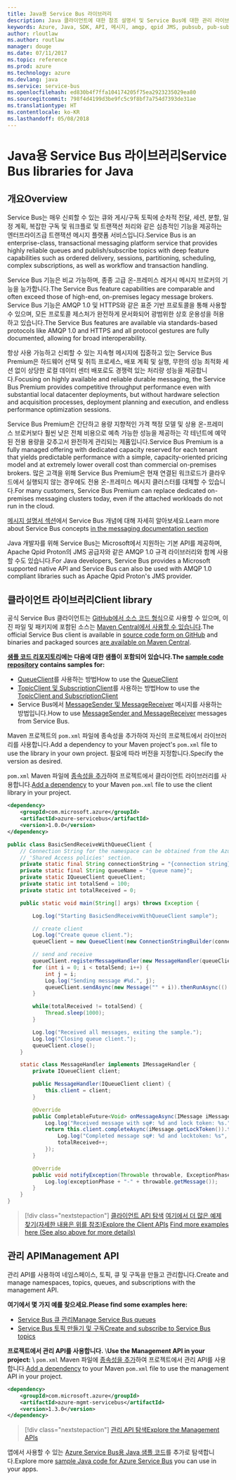 ```yaml
---
title: Java용 Service Bus 라이브러리
description: Java 클라이언트에 대한 참조 설명서 및 Service Bus에 대한 관리 라이브러리
keywords: Azure, Java, SDK, API, 메시지, amqp, qpid JMS, pubsub, pub-sub, 메시지 브로커
author: rloutlaw
ms.author: routlaw
manager: douge
ms.date: 07/11/2017
ms.topic: reference
ms.prod: azure
ms.technology: azure
ms.devlang: java
ms.service: service-bus
ms.openlocfilehash: ed830b4f7ffa104174205f75ea2923235029ea80
ms.sourcegitcommit: 798f4d4199d3be9fc5c9f8bf7a754d7393de31ae
ms.translationtype: HT
ms.contentlocale: ko-KR
ms.lasthandoff: 05/08/2018
---
```

# <a name="service-bus-libraries-for-java"></a><span data-ttu-id="d8248-104">Java용 Service Bus 라이브러리</span><span class="sxs-lookup"><span data-stu-id="d8248-104">Service Bus libraries for Java</span></span>

## <a name="overview"></a><span data-ttu-id="d8248-105">개요</span><span class="sxs-lookup"><span data-stu-id="d8248-105">Overview</span></span>

<span data-ttu-id="d8248-106">Service Bus는 매우 신뢰할 수 있는 큐와 게시/구독 토픽에 순차적 전달, 세션, 분할, 일정 계획, 복잡한 구독 및 워크플로 및 트랜잭션 처리와 같은 심층적인 기능을 제공하는 엔터프라이즈급 트랜잭션 메시지 플랫폼 서비스입니다.</span><span class="sxs-lookup"><span data-stu-id="d8248-106">Service Bus is an enterprise-class, transactional messaging platform service that provides highly reliable queues and publish/subscribe topics with deep feature capabilities such as ordered delivery, sessions, partitioning, scheduling, complex subscriptions, as well as workflow and transaction handling.</span></span>

<span data-ttu-id="d8248-107">Service Bus 기능은 비교 가능하며, 종종 고급 온-프레미스 레거시 메시지 브로커의 기능을 능가합니다.</span><span class="sxs-lookup"><span data-stu-id="d8248-107">The Service Bus feature capabilities are comparable and often exceed those of high-end, on-premises legacy message brokers.</span></span> <span data-ttu-id="d8248-108">Service Bus 기능은 AMQP 1.0 및 HTTPS와 같은 표준 기반 프로토콜을 통해 사용할 수 있으며, 모든 프로토콜 제스처가 완전하게 문서화되어 광범위한 상호 운용성을 허용하고 있습니다.</span><span class="sxs-lookup"><span data-stu-id="d8248-108">The Service Bus features are available via standards-based protocols like AMQP 1.0 and HTTPS and all protocol gestures are fully documented, allowing for broad interoperability.</span></span> 

<span data-ttu-id="d8248-109">항상 사용 가능하고 신뢰할 수 있는 지속형 메시지에 집중하고 있는 Service Bus Premium은 하드웨어 선택 및 취득 프로세스, 배포 계획 및 실행, 무한의 성능 최적화 세션 없이 상당한 로컬 데이터 센터 배포로도 경쟁력 있는 처리량 성능을 제공합니다.</span><span class="sxs-lookup"><span data-stu-id="d8248-109">Focusing on highly available and reliable durable messaging, the Service Bus Premium provides competitive throughput performance even with substantial local datacenter deployments, but without hardware selection and acquisition processes, deployment planning and execution, and endless performance optimization sessions.</span></span> 

<span data-ttu-id="d8248-110">Service Bus Premium은 간단하고 용량 지향적인 가격 책정 모델 및 상용 온-프레미스 브로커보다 훨씬 낮은 전체 비용으로 예측 가능한 성능을 제공하는 각 테넌트에 예약된 전용 용량을 갖추고서 완전하게 관리되는 제품입니다.</span><span class="sxs-lookup"><span data-stu-id="d8248-110">Service Bus Premium is a fully managed offering with dedicated capacity reserved for each tenant that yields predictable performance with a simple, capacity-oriented pricing model and at extremely lower overall cost than commercial on-premises brokers.</span></span> <span data-ttu-id="d8248-111">많은 고객을 위해 Service Bus Premium은 현재 연결된 워크로드가 클라우드에서 실행되지 않는 경우에도 전용 온-프레미스 메시지 클러스터를 대체할 수 있습니다.</span><span class="sxs-lookup"><span data-stu-id="d8248-111">For many customers, Service Bus Premium can replace dedicated on-premises messaging clusters today, even if the attached workloads do not run in the cloud.</span></span> 

<span data-ttu-id="d8248-112">[메시지 설명서 섹션](https://docs.microsoft.com/azure/service-bus-messaging/)에서 Service Bus 개념에 대해 자세히 알아보세요.</span><span class="sxs-lookup"><span data-stu-id="d8248-112">Learn more about Service Bus concepts [in the messaging documentation section](https://docs.microsoft.com/azure/service-bus-messaging/)</span></span> 

<span data-ttu-id="d8248-113">Java 개발자를 위해 Service Bus는 Microsoft에서 지원하는 기본 API를 제공하며, Apache Qpid Proton의 JMS 공급자와 같은 AMQP 1.0 규격 라이브러리와 함께 사용할 수도 있습니다.</span><span class="sxs-lookup"><span data-stu-id="d8248-113">For Java developers, Service Bus provides a Microsoft supported native API and Service Bus can also be used with AMQP 1.0 compliant libraries such as Apache Qpid Proton's JMS provider.</span></span>

## <a name="client-library"></a><span data-ttu-id="d8248-114">클라이언트 라이브러리</span><span class="sxs-lookup"><span data-stu-id="d8248-114">Client library</span></span>

<span data-ttu-id="d8248-115">공식 Service Bus 클라이언트는 [GitHub에서 소스 코드 형식](https://github.com/azure/azure-service-bus-java)으로 사용할 수 있으며, 이진 파일 및 패키지에 포함된 소스는 [Maven Central에서 사용할 수 있습니다](http://search.maven.org/#search%7Cga%7C1%7Ca%3A%22azure-servicebus%22).</span><span class="sxs-lookup"><span data-stu-id="d8248-115">The official Service Bus client is available in [source code form on GitHub](https://github.com/azure/azure-service-bus-java) and binaries and packaged sources [are available on Maven Central](http://search.maven.org/#search%7Cga%7C1%7Ca%3A%22azure-servicebus%22).</span></span>

<span data-ttu-id="d8248-116">**[샘플 코드 리포지토리](https://github.com/Azure/azure-service-bus/blob/master/samples/Java/)에는 다음에 대한 샘플이 포함되어 있습니다.**</span><span class="sxs-lookup"><span data-stu-id="d8248-116">**The [sample code repository](https://github.com/Azure/azure-service-bus/blob/master/samples/Java/) contains samples for:**</span></span>
* <span data-ttu-id="d8248-117">[QueueClient](https://github.com/Azure/azure-service-bus/blob/master/samples/Java/src/com/microsoft/azure/servicebus/samples/BasicSendReceiveWithQueueClient.java)를 사용하는 방법</span><span class="sxs-lookup"><span data-stu-id="d8248-117">How to use the [QueueClient](https://github.com/Azure/azure-service-bus/blob/master/samples/Java/src/com/microsoft/azure/servicebus/samples/BasicSendReceiveWithQueueClient.java)</span></span>
* <span data-ttu-id="d8248-118">[TopicClient 및 SubscriptionClient](https://github.com/Azure/azure-service-bus/blob/master/samples/Java/src/com/microsoft/azure/servicebus/samples/BasicSendReceiveWithTopicSubscriptionClient.java)를 사용하는 방법</span><span class="sxs-lookup"><span data-stu-id="d8248-118">How to use the [TopicClient and SubscriptionClient](https://github.com/Azure/azure-service-bus/blob/master/samples/Java/src/com/microsoft/azure/servicebus/samples/BasicSendReceiveWithTopicSubscriptionClient.java)</span></span>
* <span data-ttu-id="d8248-119">Service Bus에서 [MessageSender 및 MessageReceiver](https://github.com/Azure/azure-service-bus/blob/master/samples/Java/src/com/microsoft/azure/servicebus/samples/SendReceiveWithMessageSenderReceiver.java) 메시지를 사용하는 방법입니다.</span><span class="sxs-lookup"><span data-stu-id="d8248-119">How to use [MessageSender and MessageReceiver](https://github.com/Azure/azure-service-bus/blob/master/samples/Java/src/com/microsoft/azure/servicebus/samples/SendReceiveWithMessageSenderReceiver.java) messages from Service Bus.</span></span>

<span data-ttu-id="d8248-120">Maven 프로젝트의 `pom.xml` 파일에 종속성을 추가하여 자신의 프로젝트에서 라이브러리를 사용합니다.</span><span class="sxs-lookup"><span data-stu-id="d8248-120">Add a dependency to your Maven project's `pom.xml` file to use the library in your own project.</span></span> <span data-ttu-id="d8248-121">필요에 따라 버전을 지정합니다.</span><span class="sxs-lookup"><span data-stu-id="d8248-121">Specify the version as desired.</span></span>

<span data-ttu-id="d8248-122">`pom.xml` Maven 파일에 [종속성을 추가](https://maven.apache.org/guides/getting-started/index.html#How_do_I_use_external_dependencies)하여 프로젝트에서 클라이언트 라이브러리를 사용합니다.</span><span class="sxs-lookup"><span data-stu-id="d8248-122">[Add a dependency](https://maven.apache.org/guides/getting-started/index.html#How_do_I_use_external_dependencies) to your Maven `pom.xml` file to use the client library in your project.</span></span>

```XML
<dependency>
    <groupId>com.microsoft.azure</groupId>
    <artifactId>azure-servicebus</artifactId>
    <version>1.0.0</version>
</dependency>
```

```java
public class BasicSendReceiveWithQueueClient {
    // Connection String for the namespace can be obtained from the Azure portal under the
    // 'Shared Access policies' section.
    private static final String connectionString = "{connection string}";
    private static final String queueName = "{queue name}";
    private static IQueueClient queueClient;
    private static int totalSend = 100;
    private static int totalReceived = 0;

    public static void main(String[] args) throws Exception {

        Log.log("Starting BasicSendReceiveWithQueueClient sample");

        // create client
        Log.log("Create queue client.");
        queueClient = new QueueClient(new ConnectionStringBuilder(connectionString, queueName), ReceiveMode.PeekLock);

        // send and receive
        queueClient.registerMessageHandler(new MessageHandler(queueClient), new MessageHandlerOptions(1, false, Duration.ofMinutes(1)));
        for (int i = 0; i < totalSend; i++) {
            int j = i;
            Log.log("Sending message #%d.", j);
            queueClient.sendAsync(new Message("" + i)).thenRunAsync(() -> { Log.log("Sent message #%d.", j);});
        }

        while(totalReceived != totalSend) {
            Thread.sleep(1000);
        }

        Log.log("Received all messages, exiting the sample.");
        Log.log("Closing queue client.");
        queueClient.close();
    }

    static class MessageHandler implements IMessageHandler {
        private IQueueClient client;

        public MessageHandler(IQueueClient client) {
            this.client = client;
        }

        @Override
        public CompletableFuture<Void> onMessageAsync(IMessage iMessage) {
            Log.log("Received message with sq#: %d and lock token: %s.", iMessage.getSequenceNumber(), iMessage.getLockToken());
            return this.client.completeAsync(iMessage.getLockToken()).thenRunAsync(() -> {
                Log.log("Completed message sq#: %d and locktoken: %s", iMessage.getSequenceNumber(), iMessage.getLockToken());
                totalReceived++;
            });
        }

        @Override
        public void notifyException(Throwable throwable, ExceptionPhase exceptionPhase) {
            Log.log(exceptionPhase + "-" + throwable.getMessage());
        }
    }
}
```

> [!div class="nextstepaction"]
> <span data-ttu-id="d8248-123">[클라이언트 API 탐색](/java/api/overview/azure/servicebus/client)
> [여기에서 더 많은 예제 찾기(자세한 내용은 위를 참조)](https://github.com/Azure/azure-service-bus/blob/master/samples/Java/)</span><span class="sxs-lookup"><span data-stu-id="d8248-123">[Explore the Client APIs](/java/api/overview/azure/servicebus/client)
[Find more examples here (See also above for more details)](https://github.com/Azure/azure-service-bus/blob/master/samples/Java/)</span></span>

## <a name="management-api"></a><span data-ttu-id="d8248-124">관리 API</span><span class="sxs-lookup"><span data-stu-id="d8248-124">Management API</span></span>

<span data-ttu-id="d8248-125">관리 API를 사용하여 네임스페이스, 토픽, 큐 및 구독을 만들고 관리합니다.</span><span class="sxs-lookup"><span data-stu-id="d8248-125">Create and manage namespaces, topics, queues, and subscriptions with the management API.</span></span>

<span data-ttu-id="d8248-126">**여기에서 몇 가지 예를 찾으세요.**</span><span class="sxs-lookup"><span data-stu-id="d8248-126">**Please find some examples here:**</span></span>
* [<span data-ttu-id="d8248-127">Service Bus 큐 관리</span><span class="sxs-lookup"><span data-stu-id="d8248-127">Manage Service Bus queues</span></span>](https://github.com/Azure-Samples/service-bus-java-manage-queue-with-basic-features)
* [<span data-ttu-id="d8248-128">Service Bus 토픽 만들기 및 구독</span><span class="sxs-lookup"><span data-stu-id="d8248-128">Create and subscribe to Service Bus topics</span></span>](https://github.com/Azure-Samples/service-bus-java-manage-publish-subscribe-with-basic-features)

<span data-ttu-id="d8248-129">**프로젝트에서 관리 API를 사용합니다.**
\\</span><span class="sxs-lookup"><span data-stu-id="d8248-129">**Use the Management API in your project:**
\\</span></span>
<span data-ttu-id="d8248-130">`pom.xml` Maven 파일에 [종속성을 추가](https://maven.apache.org/guides/getting-started/index.html#How_do_I_use_external_dependencies)하여 프로젝트에서 관리 API를 사용합니다.</span><span class="sxs-lookup"><span data-stu-id="d8248-130">[Add a dependency](https://maven.apache.org/guides/getting-started/index.html#How_do_I_use_external_dependencies) to your Maven `pom.xml` file to use the management API in your project.</span></span>  

```XML
<dependency>
    <groupId>com.microsoft.azure</groupId>
    <artifactId>azure-mgmt-servicebus</artifactId>
    <version>1.3.0</version>
</dependency>
```

> [!div class="nextstepaction"]
> [<span data-ttu-id="d8248-131">관리 API 탐색</span><span class="sxs-lookup"><span data-stu-id="d8248-131">Explore the Management APIs</span></span>](/java/api/overview/azure/servicebus/management)

<span data-ttu-id="d8248-132">앱에서 사용할 수 있는 [Azure Service Bus용 Java 샘플 코드](https://azure.microsoft.com/resources/samples/?platform=java&term=bus)를 추가로 탐색합니다.</span><span class="sxs-lookup"><span data-stu-id="d8248-132">Explore more [sample Java code for Azure Service Bus](https://azure.microsoft.com/resources/samples/?platform=java&term=bus) you can use in your apps.</span></span>
